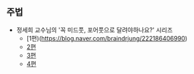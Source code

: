 ## 주법
- 정세희 교수님의 '꼭 미드풋, 포어풋으로 달려야하나요?' 시리즈
	- [1편)(https://blog.naver.com/braindrjung/222186406990)
	- [2편](https://blog.naver.com/braindrjung/222187531558)
	- [3편](https://blog.naver.com/braindrjung/222188761089)
	- [4편](https://blog.naver.com/braindrjung/222189921425)
